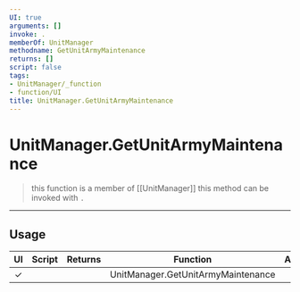 ```yaml
---
UI: true
arguments: []
invoke: .
memberOf: UnitManager
methodname: GetUnitArmyMaintenance
returns: []
script: false
tags:
- UnitManager/_function
- function/UI
title: UnitManager.GetUnitArmyMaintenance
---
```

# UnitManager.GetUnitArmyMaintenance
> this function is a member of [[UnitManager]]
> this method can be invoked with `.`
-----
## Usage
|  UI | Script | Returns | Function | Arguments |
|:---:|:------:|-------:|:--------:|:---------|
|✓| ||UnitManager.GetUnitArmyMaintenance||
